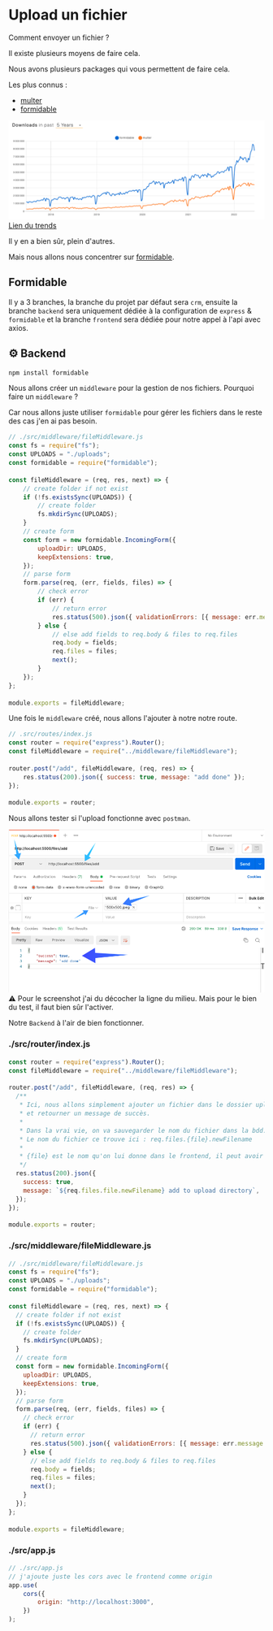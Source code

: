 # Upload un fichier

Comment envoyer un fichier ?

Il existe plusieurs moyens de faire cela.

Nous avons plusieurs packages qui vous permettent de faire cela.

Les plus connus :
- [multer](https://www.npmjs.com/package/multer)
- [formidable](https://www.npmjs.com/package/formidable)

![trends](_doc/trend.png)
[Lien du trends](https://www.npmtrends.com/multer-vs-formidable)

Il y en a bien sûr, plein d'autres.

Mais nous allons nous concentrer sur [formidable](https://www.npmjs.com/package/formidable).

## Formidable

Il y a 3 branches, la branche du projet par défaut sera `crm`, ensuite la branche `backend` sera uniquement dédiée à la configuration de `express` & `formidable` et la branche `frontend` sera dédiée pour notre appel à l'api avec axios.

## ⚙️ Backend

```shell
npm install formidable
```

Nous allons créer un `middleware` pour la gestion de nos fichiers. Pourquoi faire un `middleware` ? 

Car nous allons juste utiliser `formidable` pour gérer les fichiers dans le reste des cas j'en ai pas besoin.

```js
// ./src/middleware/fileMiddleware.js
const fs = require("fs");
const UPLOADS = "./uploads";
const formidable = require("formidable");

const fileMiddleware = (req, res, next) => {
    // create folder if not exist
    if (!fs.existsSync(UPLOADS)) {
        // create folder
        fs.mkdirSync(UPLOADS);
    }
    // create form
    const form = new formidable.IncomingForm({
        uploadDir: UPLOADS,
        keepExtensions: true,
    });
    // parse form
    form.parse(req, (err, fields, files) => {
        // check error
        if (err) {
            // return error
            res.status(500).json({ validationErrors: [{ message: err.message }] });
        } else {
            // else add fields to req.body & files to req.files
            req.body = fields;
            req.files = files;
            next();
        }
    });
};

module.exports = fileMiddleware;
```

Une fois le `middleware` créé, nous allons l'ajouter à notre notre route.

```js
// .src/routes/index.js
const router = require("express").Router();
const fileMiddleware = require("../middleware/fileMiddleware");

router.post("/add", fileMiddleware, (req, res) => {
    res.status(200).json({ success: true, message: "add done" });
});

module.exports = router;
```

Nous allons tester si l'upload fonctionne avec `postman`.

![postman](_doc/add.png)
⚠️ Pour le screenshot j'ai du décocher la ligne du milieu.
Mais pour le bien du test, il faut bien sûr l'activer.

Notre `Backend` à l'air de bien fonctionner.

### ./src/router/index.js

```js
const router = require("express").Router();
const fileMiddleware = require("../middleware/fileMiddleware");

router.post("/add", fileMiddleware, (req, res) => {
  /**
   * Ici, nous allons simplement ajouter un fichier dans le dossier uploads
   * et retourner un message de succès.
   *
   * Dans la vrai vie, on va sauvegarder le nom du fichier dans la bdd.
   * Le nom du fichier ce trouve ici : req.files.{file}.newFilename
   *
   * {file} est le nom qu'on lui donne dans le frontend, il peut avoir d'autre nom selon comment vous l'appelez.
   */
  res.status(200).json({
    success: true,
    message: `${req.files.file.newFilename} add to upload directory`,
  });
});

module.exports = router;
```

### ./src/middleware/fileMiddleware.js

```js
// ./src/middleware/fileMiddleware.js
const fs = require("fs");
const UPLOADS = "./uploads";
const formidable = require("formidable");

const fileMiddleware = (req, res, next) => {
  // create folder if not exist
  if (!fs.existsSync(UPLOADS)) {
    // create folder
    fs.mkdirSync(UPLOADS);
  }
  // create form
  const form = new formidable.IncomingForm({
    uploadDir: UPLOADS,
    keepExtensions: true,
  });
  // parse form
  form.parse(req, (err, fields, files) => {
    // check error
    if (err) {
      // return error
      res.status(500).json({ validationErrors: [{ message: err.message }] });
    } else {
      // else add fields to req.body & files to req.files
      req.body = fields;
      req.files = files;
      next();
    }
  });
};

module.exports = fileMiddleware;
```

### ./src/app.js

```js
// ./src/app.js
// j'ajoute juste les cors avec le frontend comme origin
app.use(
    cors({
        origin: "http://localhost:3000",
    })
);

```
